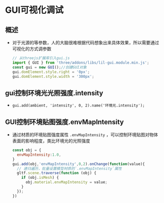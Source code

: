 # GUI可视化调试

## 概述

+ 对于光源的等参数，人的大脑很难根据代码想象出来具体效果，所以需要通过可视化的方式调参数

  ```js
  // 从threejs扩展库引入gui.js
  import { GUI } from 'three/addons/libs/lil-gui.module.min.js';
  const gui = new GUI();//创建GUI对象
  gui.domElement.style.right = '0px';
  gui.domElement.style.width = '300px';
  ```

## gui控制环境光光照强度.intensity

+ `gui.add(ambient, 'intensity', 0, 2).name('环境光.intensity');`

## GUI控制环境贴图强度.envMapIntensity

+ 通过材质的环境贴图强度属性 `.envMapIntensity` ，可以控制环境贴图对物体表面的影响程度，类比环境光的光照强度

  ```js
  const obj = {
    envMapIntensity:1.0,
  }
  gui.add(obj,'envMapIntensity',0,2).onChange(function(value){
    // 递归遍历，批量设置模型材质的`.envMapIntensity`属性
    gltf.scene.traverse(function (obj) {
      if (obj.isMesh) {
        obj.material.envMapIntensity = value;
      }
    });
  })
  ```
